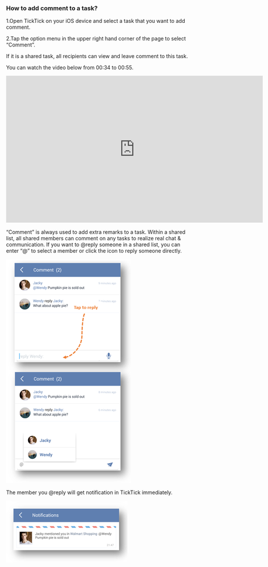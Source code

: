 ### How to add comment to a task?
1.Open TickTick on your iOS device and select a task that you want to add comment.

2.Tap the option menu in the upper right hand corner of the page to select “Comment”.

If it is a shared task, all recipients can view and leave comment to this task.

You can watch the video below from 00:34 to 00:55.

<iframe width="700" height="400" src="https://www.youtube.com/embed/CTW6geOAGtw?list=PLbWRKVi0_aTEwRLCS5T4MD0wCQU_ve8xW" frameborder="0" allowfullscreen></iframe>

<br />

“Comment” is always used to add extra remarks to a task. Within a shared list, all shared members can comment on any tasks to realize real chat & communication. If you want to @reply someone in a shared list, you can enter “@” to select a member or click the icon to reply someone directly. 



![](../images/androidcomment.png)


The member you @reply will get notification in TickTick immediately. 

![](../images/androidaomment2.png)